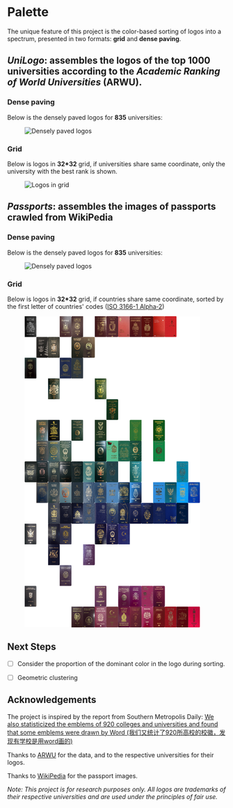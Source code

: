 # Palette
The unique feature of this project is the color-based sorting of logos into a spectrum, presented in two formats: **grid** and **dense paving**. 

## *UniLogo*: assembles the logos of the top 1000 universities according to the *Academic Ranking of World Universities* (ARWU).
### Dense paving
Below is the densely paved logos for **835** universities:
<figure>
<img src="outputs/Dense-1000-logos.png" alt="Densely paved logos" style="width:95%" />
</figure>

### Grid
Below is logos in **32*32** grid, if universities share same coordinate, only the university with the best rank is shown.
<figure>
<img src="outputs/Grid 32 by 32.png" alt="Logos in grid" style="width:95%" />
</figure>

## *Passports*: assembles the images of passports crawled from WikiPedia
### Dense paving
Below is the densely paved logos for **835** universities:
<figure>
<img src="outputs/Dense-200-logos.png" alt="Densely paved logos" style="width:95%" />
</figure>

### Grid
Below is logos in **32*32** grid, if countries share same coordinate, sorted by the first letter of countries' codes ([ISO 3166-1 Alpha‑2](https://en.wikipedia.org/wiki/ISO_3166-1))
<figure>
<img src="outputs/Grid 15 by 15.png" alt="Logos in grid" style="width:95%" />
</figure>

## Next Steps

- [ ] Consider the proportion of the dominant color in the logo during sorting.
- [ ] Geometric clustering


## Acknowledgements
The project is inspired by the report from Southern Metropolis Daily: [We also statisticized the emblems of 920 colleges and universities and found that some emblems were drawn by Word (我们又统计了920所高校的校徽，发现有学校是用word画的)](https://mp.weixin.qq.com/s?search_click_id=10444709157102856276-1687166234989-9867360616&__biz=MTk1MjIwODAwMQ==&mid=207756532&idx=2&sn=beb910454354085923a5a5923d1a70cd&chksm=d5f51f1ae282960cbff6019f1bd868acd33ce9057724ca93f80621750732ea48ea347a1ab6cc&scene=7&subscene=10000&clicktime=1687166235&enterid=1687166235&sessionid=0&ascene=65&fasttmpl_type=0&fasttmpl_fullversion=6730971-en_US-zip&fasttmpl_flag=0&realreporttime=1687166235014#rd)

Thanks to [ARWU](https://www.shanghairanking.com/rankings/arwu/2022) for the data, and to the respective universities for their logos.

Thanks to [WikiPedia](https://en.wikipedia.org/wiki/List_of_passports) for the passport images.


*Note: This project is for research purposes only. All logos are trademarks of their respective universities and are used under the principles of fair use.*
